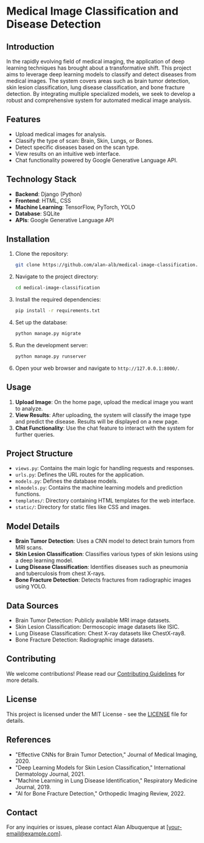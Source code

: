 # Medical Image Classification and Disease Detection

## Introduction

In the rapidly evolving field of medical imaging, the application of deep learning techniques has brought about a transformative shift. This project aims to leverage deep learning models to classify and detect diseases from medical images. The system covers areas such as brain tumor detection, skin lesion classification, lung disease classification, and bone fracture detection. By integrating multiple specialized models, we seek to develop a robust and comprehensive system for automated medical image analysis.

## Features

- Upload medical images for analysis.
- Classify the type of scan: Brain, Skin, Lungs, or Bones.
- Detect specific diseases based on the scan type.
- View results on an intuitive web interface.
- Chat functionality powered by Google Generative Language API.

## Technology Stack

- **Backend**: Django (Python)
- **Frontend**: HTML, CSS
- **Machine Learning**: TensorFlow, PyTorch, YOLO
- **Database**: SQLite
- **APIs**: Google Generative Language API

## Installation

1. Clone the repository:
    ```sh
    git clone https://github.com/alan-alb/medical-image-classification.git
    ```
2. Navigate to the project directory:
    ```sh
    cd medical-image-classification
    ```
3. Install the required dependencies:
    ```sh
    pip install -r requirements.txt
    ```

4. Set up the database:
    ```sh
    python manage.py migrate
    ```

5. Run the development server:
    ```sh
    python manage.py runserver
    ```

6. Open your web browser and navigate to `http://127.0.0.1:8000/`.

## Usage

1. **Upload Image**: On the home page, upload the medical image you want to analyze.
2. **View Results**: After uploading, the system will classify the image type and predict the disease. Results will be displayed on a new page.
3. **Chat Functionality**: Use the chat feature to interact with the system for further queries.

## Project Structure

- `views.py`: Contains the main logic for handling requests and responses.
- `urls.py`: Defines the URL routes for the application.
- `models.py`: Defines the database models.
- `mlmodels.py`: Contains the machine learning models and prediction functions.
- `templates/`: Directory containing HTML templates for the web interface.
- `static/`: Directory for static files like CSS and images.

## Model Details

- **Brain Tumor Detection**: Uses a CNN model to detect brain tumors from MRI scans.
- **Skin Lesion Classification**: Classifies various types of skin lesions using a deep learning model.
- **Lung Disease Classification**: Identifies diseases such as pneumonia and tuberculosis from chest X-rays.
- **Bone Fracture Detection**: Detects fractures from radiographic images using YOLO.

## Data Sources

- Brain Tumor Detection: Publicly available MRI image datasets.
- Skin Lesion Classification: Dermoscopic image datasets like ISIC.
- Lung Disease Classification: Chest X-ray datasets like ChestX-ray8.
- Bone Fracture Detection: Radiographic image datasets.

## Contributing

We welcome contributions! Please read our [Contributing Guidelines](CONTRIBUTING.md) for more details.

## License

This project is licensed under the MIT License - see the [LICENSE](LICENSE) file for details.

## References

- "Effective CNNs for Brain Tumor Detection," Journal of Medical Imaging, 2020.
- "Deep Learning Models for Skin Lesion Classification," International Dermatology Journal, 2021.
- "Machine Learning in Lung Disease Identification," Respiratory Medicine Journal, 2019.
- "AI for Bone Fracture Detection," Orthopedic Imaging Review, 2022.

## Contact

For any inquiries or issues, please contact Alan Albuquerque at [your-email@example.com].
